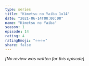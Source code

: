 ```yaml
---
type: series
title: "Kimetsu no Yaiba 1x14"
date: "2021-06-14T00:00:00"
name: "Kimetsu no Yaiba"
season: 1
episode: 14
rating: 4
ratingEmoji: "⭐️⭐️⭐️⭐️"
share: false
---
```


_[No review was written for this episode]_
